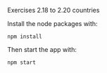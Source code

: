 Exercises 2.18 to 2.20 countries

Install the node packages with:

```
npm install
```

Then start the app with:

```
npm start
```